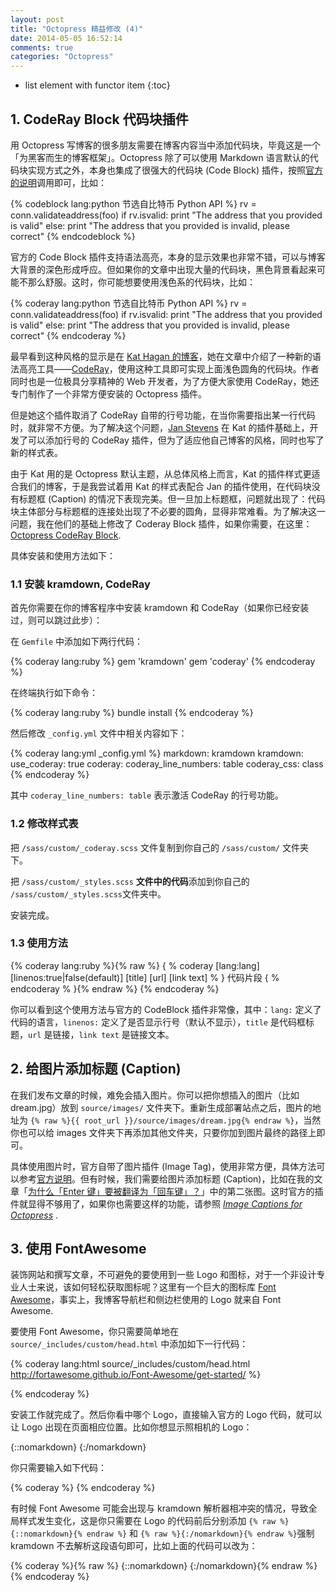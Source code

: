 ```yaml
---
layout: post
title: "Octopress 精益修改 (4)"
date: 2014-05-05 16:52:14
comments: true
categories: "Octopress"
---
```


- list element with functor item
{:toc}

## 1.  CodeRay Block 代码块插件

用 Octopress 写博客的很多朋友需要在博客内容当中添加代码块，毕竟这是一个「为黑客而生的博客框架」。Octopress 除了可以使用 Markdown 语言默认的代码块实现方式之外，本身也集成了很强大的代码块 (Code Block) 插件，按照[官方的说明](http://octopress.org/docs/plugins/codeblock/)调用即可，比如：

{% codeblock lang:python 节选自比特币 Python API %}
rv = conn.validateaddress(foo)
if rv.isvalid:
    print "The address that you provided is valid"
else:
    print "The address that you provided is invalid, please correct"
{% endcodeblock %}

官方的 Code Block 插件支持语法高亮，本身的显示效果也非常不错，可以与博客大背景的深色形成呼应。但如果你的文章中出现大量的代码块，黑色背景看起来可能不那么舒服。这时，你可能想要使用浅色系的代码块，比如：

{% coderay lang:python 节选自比特币 Python API %}
rv = conn.validateaddress(foo)
if rv.isvalid:
    print "The address that you provided is valid"
else:
    print "The address that you provided is invalid, please correct"
{% endcoderay %}

最早看到这种风格的显示是在 [Kat Hagan 的博客](http://blog.codebykat.com/2013/05/23/gorgeous-octopress-codeblocks-with-coderay/)，她在文章中介绍了一种新的语法高亮工具——[CodeRay](http://coderay.rubychan.de)，使用这种工具即可实现上面浅色圆角的代码块。作者同时也是一位极具分享精神的 Web 开发者，为了方便大家使用 CodeRay，她还专门制作了一个非常方便安装的 Octopress 插件。

但是她这个插件取消了 CodeRay 自带的行号功能，在当你需要指出某一行代码时，就非常不方便。为了解决这个问题，[Jan Stevens](http://www.fritz-hut.com/2013/11/24/github-style-code-highlighting-for-octopress/) 在 Kat 的插件基础上，开发了可以添加行号的 CodeRay 插件，但为了适应他自己博客的风格，同时也写了新的样式表。

由于 Kat 用的是 Octopress 默认主题，从总体风格上而言，Kat 的插件样式更适合我们的博客，于是我尝试着用 Kat 的样式表配合 Jan 的插件使用，在代码块没有标题框 (Caption) 的情况下表现完美。但一旦加上标题框，问题就出现了：代码块主体部分与标题框的连接处出现了不必要的圆角，显得非常难看。为了解决这一问题，我在他们的基础上修改了 Coderay Block 插件，如果你需要，在这里：[Octopress CodeRay Block](http://s.olo.la/iqLp).

具体安装和使用方法如下：

### 1.1 安装 kramdown, CodeRay

首先你需要在你的博客程序中安装 kramdown 和 CodeRay（如果你已经安装过，则可以跳过此步）：

在 ```Gemfile``` 中添加如下两行代码：

{% coderay lang:ruby %}
gem 'kramdown'
gem 'coderay'
{% endcoderay %}

在终端执行如下命令：

{% coderay lang:ruby %}
bundle install
{% endcoderay %}

然后修改 ```_config.yml``` 文件中相关内容如下：

{% coderay lang:yml  _config.yml %}
markdown: kramdown
kramdown:
    use_coderay: true
    coderay:
        coderay_line_numbers: table
        coderay_css: class
{% endcoderay %}

其中 ```coderay_line_numbers: table``` 表示激活 CodeRay 的行号功能。

### 1.2 修改样式表

把 ```/sass/custom/_coderay.scss``` 文件复制到你自己的 ```/sass/custom/``` 文件夹下。

把 ```/sass/custom/_styles.scss``` **文件中的代码**添加到你自己的 ```/sass/custom/_styles.scss```文件夹中。

安装完成。

### 1.3 使用方法

{% coderay lang:ruby %}{% raw %}
{ % coderay [lang:lang] [linenos:true|false(default)] [title] [url] [link text] % }
代码片段
{ % endcoderay % }{% endraw %}
{% endcoderay %}

你可以看到这个使用方法与官方的 CodeBlock 插件非常像，其中：```lang:``` 定义了代码的语言，```linenos:``` 定义了是否显示行号（默认不显示），```title``` 是代码框标题，```url``` 是链接，```link text``` 是链接文本。

## 2. 给图片添加标题 (Caption)

在我们发布文章的时候，难免会插入图片。你可以把你想插入的图片（比如 dream.jpg）放到 ```source/images/``` 文件夹下。重新生成部署站点之后，图片的地址为 ```{% raw %}{{ root_url }}/source/images/dream.jpg{% endraw %}```，当然你也可以给 images 文件夹下再添加其他文件夹，只要你加到图片最终的路径上即可。

具体使用图片时，官方自带了图片插件 (Image Tag)，使用非常方便，具体方法可以参考[官方说明](http://octopress.org/docs/plugins/image-tag/)。但有时候，我们需要给图片添加标题 (Caption)，比如在我的文章「[为什么「Enter 键」要被翻译为「回车键」？](http://shengmingzhiqing.com/blog/why-enter-key-is-huiche-in-chinese.html/)」中的第二张图。这时官方的插件就显得不够用了，如果你也需要这样的功能，请参照 [*Image Captions for Octopress*](http://blog.zerosharp.com/image-captions-for-octopress/) .

## 3. 使用 FontAwesome

装饰网站和撰写文章，不可避免的要使用到一些 Logo 和图标，对于一个非设计专业人士来说，该如何轻松获取图标呢？这里有一个巨大的图标库 [Font Awesome](http://fortawesome.github.io/Font-Awesome/icons/)，事实上，我博客导航栏和侧边栏使用的 Logo 就来自 Font Awesome.

要使用 Font Awesome，你只需要简单地在 ```source/_includes/custom/head.html``` 中添加如下一行代码：

{% coderay lang:html source/_includes/custom/head.html http://fortawesome.github.io/Font-Awesome/get-started/ %}
<link href="//netdna.bootstrapcdn.com/font-awesome/4.0.3/css/font-awesome.css" rel="stylesheet">
{% endcoderay %}

安装工作就完成了。然后你看中哪个 Logo，直接输入官方的 Logo 代码，就可以让 Logo 出现在页面相应位置。比如你想显示照相机的 Logo：

{::nomarkdown}
<i class="fa fa-camera-retro fa-5x"></i>
{:/nomarkdown}

你只需要输入如下代码：

{% coderay %}
<i class="fa fa-camera-retro fa-5x"></i>{% endcoderay %}

有时候 Font Awesome 可能会出现与 kramdown 解析器相冲突的情况，导致全局样式发生变化，这是你只需要在 Logo 的代码前后分别添加 ```{% raw %}{::nomarkdown}{% endraw %}``` 和 ```{% raw %}{:/nomarkdown}{% endraw %}```强制 kramdown 不去解析这段语句即可，比如上面的代码可以改为：

{% coderay %}{% raw %}
{::nomarkdown}
<i class="fa fa-camera-retro fa-5x"></i>
{:/nomarkdown}{% endraw %}{% endcoderay %}